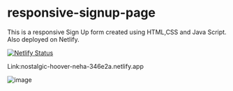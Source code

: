 # responsive-signup-page
This is a responsive Sign Up form created using HTML,CSS and Java Script.
Also deployed on Netlify.

[![Netlify Status](https://api.netlify.com/api/v1/badges/f40d00de-fdb4-446c-9dfd-a247cadefb6f/deploy-status)](https://app.netlify.com/sites/nostalgic-hoover-346e2a/deploys)

Link:nostalgic-hoover-neha-346e2a.netlify.app

![image](https://user-images.githubusercontent.com/78813871/115889972-15914100-a472-11eb-8384-2e79d8ea0636.png)
